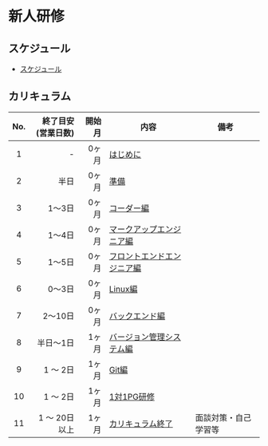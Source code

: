 # 新人研修

## スケジュール

- [スケジュール](./schedule/index.md)

## カリキュラム

| No. | 終了目安<br>(営業日数) | 開始月 | 内容 | 備考 |
| :---: | ---: | ---: | --- | --- |
| 1 | - | 0ヶ月 | [はじめに](./introduction/index.md) |  |
| 2 | 半日 | 0ヶ月 | [準備](./preparation/index.md) |  |
| 3 | 1〜3日 | 0ヶ月 | [コーダー編](./../cbc/beginner/index.md) |  |
| 4 | 1〜4日 | 0ヶ月 | [マークアップエンジニア編](./../cbc/basic/index.md) |  |
| 5 | 1〜5日 | 0ヶ月 | [フロントエンドエンジニア編](./../cbc/advanced/index.md) |  |
| 6 | 0〜3日 | 0ヶ月 | [Linux編](./../../public/t/linux/index.md) |  |
| 7 | 2〜10日 | 0ヶ月 | [バックエンド編](./../cbc/backend/index.md) |  |
| 8 | 半日〜1日 | 1ヶ月 | [バージョン管理システム編](./vcs/index.md) |  |
| 9 | 1 〜 2日 | 1ヶ月 | [Git編](./../git/index.md) |  |
| 10 | 1 〜 2日 | 1ヶ月 | [1対1PG研修](./individual-pg-training/index.md) |  |
| 11 | 1 〜 20日以上 | 1ヶ月 | [カリキュラム終了](./after/index.md) | 面談対策・自己学習等 |
